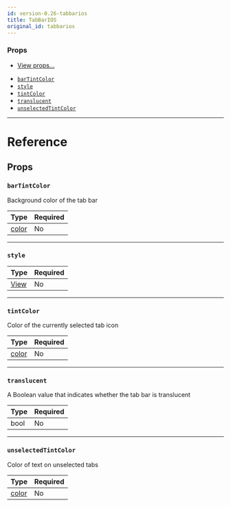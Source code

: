 ```yaml
---
id: version-0.26-tabbarios
title: TabBarIOS
original_id: tabbarios
---
```


### Props

- [View props...](view.md#props)

* [`barTintColor`](tabbarios.md#bartintcolor)
* [`style`](tabbarios.md#style)
* [`tintColor`](tabbarios.md#tintcolor)
* [`translucent`](tabbarios.md#translucent)
* [`unselectedTintColor`](tabbarios.md#unselectedtintcolor)

---

# Reference

## Props

### `barTintColor`

Background color of the tab bar

| Type               | Required |
| ------------------ | -------- |
| [color](colors.md) | No       |

---

### `style`

| Type                  | Required |
| --------------------- | -------- |
| [View](view.md#style) | No       |

---

### `tintColor`

Color of the currently selected tab icon

| Type               | Required |
| ------------------ | -------- |
| [color](colors.md) | No       |

---

### `translucent`

A Boolean value that indicates whether the tab bar is translucent

| Type | Required |
| ---- | -------- |
| bool | No       |

---

### `unselectedTintColor`

Color of text on unselected tabs

| Type               | Required |
| ------------------ | -------- |
| [color](colors.md) | No       |
